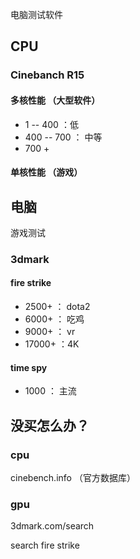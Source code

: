 电脑测试软件

## CPU

### Cinebanch R15

#### 多核性能 （大型软件）

- 1 -- 400 ：低
- 400 -- 700 ： 中等
- 700 +

#### 单核性能 （游戏）

## 电脑

游戏测试

### 3dmark

#### fire strike

- 2500+ ： dota2
- 6000+ ： 吃鸡
- 9000+ ： vr
- 17000+ ：4K

#### time spy

- 1000 ： 主流


## 没买怎么办？

### cpu

cinebench.info （官方数据库）

### gpu

3dmark.com/search

search fire strike
